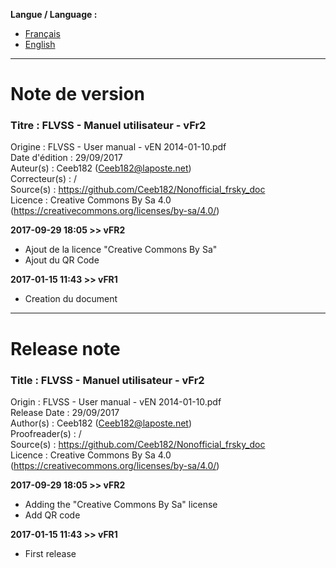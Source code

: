 **Langue / Language :**
- [Français](#FR)
- [English](#EN)

--------------------------------------------------------------------------------------

<a name="FR"></a>
# Note de version

### Titre : FLVSS - Manuel utilisateur - vFr2  
Origine : FLVSS - User manual - vEN 2014-01-10.pdf  
Date d'édition : 29/09/2017  
Auteur(s) : Ceeb182 (Ceeb182@laposte.net)  
Correcteur(s) : /  
Source(s) : https://github.com/Ceeb182/Nonofficial_frsky_doc  
Licence : Creative Commons By Sa 4.0 (https://creativecommons.org/licenses/by-sa/4.0/)  

**2017-09-29 18:05 >> vFR2**
- Ajout de la licence "Creative Commons By Sa"
- Ajout du QR Code

**2017-01-15 11:43 >> vFR1**
- Creation du document

--------------------------------------------------------------------------------------

<a name="EN"></a>
# Release note

### Title : FLVSS - Manuel utilisateur - vFr2  
Origin : FLVSS - User manual - vEN 2014-01-10.pdf  
Release Date : 29/09/2017  
Author(s) : Ceeb182 (Ceeb182@laposte.net)  
Proofreader(s) : /  
Source(s) : https://github.com/Ceeb182/Nonofficial_frsky_doc  
Licence : Creative Commons By Sa 4.0 (https://creativecommons.org/licenses/by-sa/4.0/)  

**2017-09-29 18:05 >> vFR2**
- Adding the "Creative Commons By Sa" license
- Add QR code

**2017-01-15 11:43 >> vFR1**
- First release
